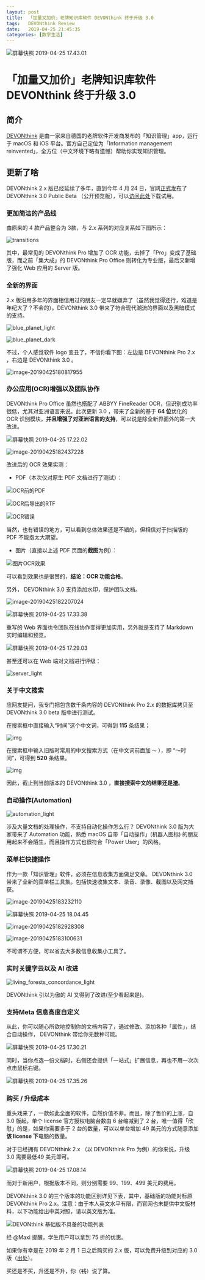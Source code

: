 ```yaml
---
layout: post
title:  「加量又加价」老牌知识库软件 DEVONthink 终于升级 3.0
tags:   DEVONthink Review
date:   2019-04-25 21:45:35 
categories: [数字生活] 
---
```


![屏幕快照 2019-04-25 17.43.01](https://ws3.sinaimg.cn/large/006tNc79ly1g2g3xvn403j31ky0u0x6p.jpg)

# 「加量又加价」老牌知识库软件 DEVONthink 终于升级 3.0

## 简介
[DEVONthink](https://www.devontechnologies.com) 是由一家来自德国的老牌软件开发商发布的「知识管理」app，运行于 macOS 和 iOS 平台。官方自己定位为「Information management reinvented」，全方位（中文环境下略有遗憾）帮助你实现知识管理。

## 更新了啥

 DEVONthink 2.x 版已经延续了多年，直到今年 4 月 24 日，官网[正式发布](https://www.devontechnologies.com/blog/devonthink-30b1)了 DEVONthink 3.0 Public Beta （公开预览版），可以[访问此处](https://www.devontechnologies.com/apps/devonthink)下载试用。

### 更加简洁的产品线

由原来的 4 款产品整合为 3款，与 2.x 系列的对应关系如下图所示：

![transitions](https://ws2.sinaimg.cn/large/006tNc79ly1g2g3xwweduj31vm0u043b.jpg)

其中，最常见的 DEVONthink Pro 增加了 OCR 功能，去掉了「Pro」变成了基础版，而之前「集大成」的  DEVONthink Pro Office 则转化为专业版，最后又新增了强化 Web 应用的 Server 版。

### 全新的界面

2.x 版沿用多年的界面相信用过的朋友一定早就嫌弃了（虽然我觉得还行，难道是年纪大了？不会的）。DEVONthink  3.0 带来了符合现代潮流的界面以及黑暗模式的支持。

![blue_planet_light](https://ws4.sinaimg.cn/large/006tNc79ly1g2g3xxousuj31c00u0gxt.jpg)

![blue_planet_dark](https://ws4.sinaimg.cn/large/006tNc79ly1g2g3xylcwxj31c00u0amj.jpg)

不过，个人感觉软件 logo 变丑了，不信你看下图：左边是 DEVONthink Pro 2.x ，右边是 DEVONthink 3.0 。

![image-20190425180817955](https://ws4.sinaimg.cn/large/006tNc79ly1g2g3xyz6tvj306e03874z.jpg)

### 办公应用(OCR)增强以及团队协作

 DEVONthink Pro Office 虽然也搭配了 ABBYY FineReader OCR，但识别成功率很低，尤其对亚洲语言来说。此次更新 3.0 ，带来了全新的基于 **64 位**优化的 OCR 识别模块，**并且增强了对亚洲语言的支持**，可以说是除全新界面外的第一大改进。

![屏幕快照 2019-04-25 17.22.02](https://ws2.sinaimg.cn/large/006tNc79ly1g2g3xzmpqqj31a80t4tm8.jpg)

![image-20190425182437228](https://ws4.sinaimg.cn/large/006tNc79ly1g2g3y0gaikj30l606m44j.jpg)

改进后的 OCR 效果实测：

- PDF（本次仅对原生 PDF 文档进行了测试）：

![OCR前的PDF](https://ws3.sinaimg.cn/large/006tNc79ly1g2g3y1iagyj30xb0u07ny.jpg)

![OCR后导出的RTF](https://ws3.sinaimg.cn/large/006tNc79ly1g2g3y2kwl1j30u00ui4o1.jpg)

![OCR错误](https://ws2.sinaimg.cn/large/006tNc79ly1g2g3y3btryj30ss08cwgv.jpg)

当然，也有错误的地方，可以看到总体效果还是不错的，但相信对于扫描版的 PDF 不能抱太大期望。

- 图片（直接以上述 PDF 页面的**截图**为例）：

![图片OCR效果](https://ws4.sinaimg.cn/large/006tNc79ly1g2g3y47yraj30u00u77ot.jpg)

可以看到效果也是很赞的，**结论：OCR 功能合格**。

另外，  DEVONthink 3.0 支持添加水印，保护团队文档。

![image-20190425182207024](https://ws3.sinaimg.cn/large/006tNc79ly1g2g3y554cfj316g0u0wqj.jpg)

![屏幕快照 2019-04-25 17.33.38](https://ws2.sinaimg.cn/large/006tNc79ly1g2g3y5nepjj31310u0aqp.jpg)

重写的 Web 界面也令团队在线协作变得更加实用，另外就是支持了 Markdown 实时编辑和预览。

![屏幕快照 2019-04-25 17.29.03](https://ws4.sinaimg.cn/large/006tNc79ly1g2g3y61d5oj313o0pw0zm.jpg)

甚至还可以在 Web 端对文档进行评级：

![server_light](https://ws3.sinaimg.cn/large/006tNc79ly1g2g3y6nhe2j31c00u0dqh.jpg)

### 关于中文搜索

应网友提问，我专门把包含数千条内容的 DEVONthink Pro 2.x 的数据库拷贝至 DEVONthink 3.0 beta 版中进行测试。

在搜索框中直接输入“时间”这个中文词，可得到 **115** 条结果；

![img](https://ws1.sinaimg.cn/large/006tNc79ly1g2g3y6x3qsj315005etbq.jpg)

在搜索框中输入旧版时常用的中文搜索方式（在中文词前面加 `～` ），即 “～时间”，可得到 **520** 条结果。

![img](https://ws1.sinaimg.cn/large/006tNc79ly1g2g3y7fqa4j315005e773.jpg)

因此，截止到当前版本的 DEVONthink 3.0 ，**直接搜索中文的结果还是渣**。

### 自动操作(Automation)

![automation_light](https://ws4.sinaimg.cn/large/006tNc79ly1g2g3y7x269j31c00u0gua.jpg)

涉及大量文档的处理操作，不支持自动化操作怎么行？  DEVONthink 3.0 版为大家带来了 Automation 功能，熟悉 macOS 自带「自动操作」(机器人图标) 的朋友用起来不会陌生，而且操作方式也很符合「Power User」的风格。

### 菜单栏快捷操作

作为一款「知识管理」软件，必须在信息收集方面做足文章。 DEVONthink 3.0 带来了全新的菜单栏工具集。包括快速收集文本、录音、录像、截图以及网文捕获。

![image-20190425183232110](https://ws2.sinaimg.cn/large/006tNc79ly1g2g3y8icn6j30t20i8qch.jpg)

![屏幕快照 2019-04-25 18.04.45](https://ws1.sinaimg.cn/large/006tNc79ly1g2g3y9cx2pj30t40aswg6.jpg)

![image-20190425182928308](https://ws1.sinaimg.cn/large/006tNc79ly1g2g3ya78ojj30t40h8acd.jpg)

![image-20190425183100631](https://ws2.sinaimg.cn/large/006tNc79ly1g2g3yb7wmsj30t40g4416.jpg)

不可谓不方便，可以省去大多数信息收集小工具了。

### 实时关键字云以及 AI 改进

![living_forests_concordance_light](https://ws2.sinaimg.cn/large/006tNc79ly1g2g3yc8vgwj31c00u0tlx.jpg)

 DEVONthink 引以为傲的 AI 又得到了改进(至少看起来是)。

### 支持Meta 信息高度自定义

从此，你可以随心所欲地控制你的文档内容了，通过修改、添加各种「属性」，结合自动操作， DEVONthink 带给你无数种可能。

![屏幕快照 2019-04-25 17.30.21](https://ws1.sinaimg.cn/large/006tNc79ly1g2g3yd4adnj311j0u0k73.jpg)

同时，当你点选一份文档时，右侧还会提供「一站式」扩展信息，再也不用一次次点击鼠标右键。

![屏幕快照 2019-04-25 17.35.26](https://ws2.sinaimg.cn/large/006tNc79ly1g2g3ydiiruj30fk12otgw.jpg)

### 购买 / 升级成本

重头戏来了，一款如此全面的软件，自然价值不菲。而且，除了售价的上涨，自 3.0 版起，单个 license 官方授权电脑台数由 6 台缩减到了 2 台，唯一值得「欣慰」的是，如果你需要多于 2 台的数量，可以以单台增加  49 美元的方式随意添加**该 license 下**电脑的数量。

对于已经拥有  DEVONthink 2.x （以 DEVONthink Pro 为例）的你来说，升级 3.0 需要最低49 美元即可。

![屏幕快照 2019-04-25 17.08.14](https://ws2.sinaimg.cn/large/006tNc79ly1g2g3ye1xavj30nk0e0mye.jpg)

而对于新用户，根据版本不同，则分别需要 99、199、499 美元的费用。

DEVONthink 3.0 的三个版本的功能区别详见下表，其中，基础版的功能对标原 DEVONthink Pro 2.x。注意：由于本人英文水平有限，而官网也未提供中文版材料，以下功能给出中英对照，请以英文版为准。

![DEVONthink 基础版不具备的功能列表](https://ws1.sinaimg.cn/large/006tNc79ly1g2g3yehecdj30vk0pmtif.jpg)

经 @Maxi 提醒，学生用户可以拿到 75 折的优惠。

如果你有幸是在 2019 年 2 月 1 日之后购买的 2.x 版，可以免费升级到对应的 3.0 版（[出处](https://www.devontechnologies.com/blog/devonthink-30b1)）。

买还是不买，升还是不升，你（~~钱~~）说了算。